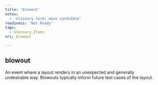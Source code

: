 ```yaml
---
title: 'blowout'
notes:
  - 'Glossary term; move candidate'
readiness: 'Not Ready'
tags:
  - Glossary_Items
uri: blowout

---
```

## blowout

An event where a layout renders in an unexpected and generally undesirable way. Blowouts typically inform future test cases of the layout.


